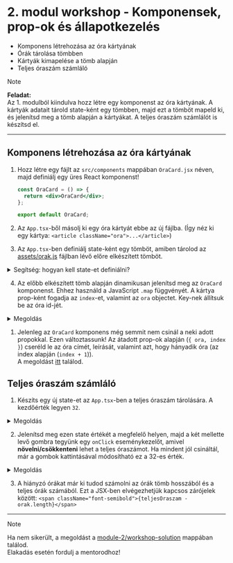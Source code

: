# 2. modul workshop - Komponensek, prop-ok és állapotkezelés

- Komponens létrehozása az óra kártyának
- Órák tárolása tömbben
- Kártyák kimapelése a tömb alapján
- Teljes óraszám számláló

> [!NOTE]  
> **Feladat:**  
> Az 1. modulból kiindulva hozz létre egy komponenst az óra kártyának. A kártyák adatait tárold state-ként egy tömbben, majd ezt a tömböt mapeld ki, és jelenítsd meg a tömb alapján a kártyákat. A teljes óraszám számlálót is készítsd el.

<hr />

## Komponens létrehozása az óra kártyának

1. Hozz létre egy fájlt az `src/components` mappában `OraCard.jsx` néven, majd definiálj egy üres React komponenst!

   ```jsx
   const OraCard = () => {
     return <div>OraCard</div>;
   };

   export default OraCard;
   ```

2. Az `App.tsx`-ből másolj ki egy óra kártyát ebbe az új fájlba. (Így néz ki egy kártya: `<article className="ora">...</article>`)

3. Az `App.tsx`-ben definiálj state-ként egy tömböt, amiben tárolod az [assets/orak.js](./assets/orak.js) fájlban lévő előre elkészített tömböt.

<details>
<summary>Segítség: hogyan kell state-et definiálni?</summary>

**Példa:**

```jsx
import { useState } from "react";

const App = () => {
  const [stateNeve, setStateNeve] = useState("kezdőérték");

  // további kód
  // return ...
};

export default App;
```

Neked az [assets/orak.js](./assets/orak.js) fájlban levő tömböt kell betenned a `"kezdőérték"` helyett, valamint valami beszédesebb nevet adni a state-nek.

</details>

4. Az előbb elkészített tömb alapján dinamikusan jelenítsd meg az `OraCard` komponenst. Ehhez használd a JavaScript `.map` függvényét. A kártya prop-ként fogadja az `index`-et, valamint az `ora` objectet. Key-nek állítsuk be az óra id-jét.

<details>
<summary>Megoldás</summary>

```jsx
<section className="ora-grid">
  {orak.map((ora, index) => (
    <OraCard key={ora.id} ora={ora} index={index} />
  ))}
</section>
```

Ne felejtsd importálni az `OraCard`-ot!

```jsx
import OraCard from "./components/OraCard";
```

</details>

1. Jelenleg az `OraCard` komponens még semmit nem csinál a neki adott propokkal. Ezen változtassunk! Az átadott prop-ok alapján (`{ ora, index }`) cseréld le az óra címét, leírását, valamint azt, hogy hányadik óra (az index alapján (`index + 1`)).  
   A megoldást [itt](./workshop-solution/src/components/OraCard.jsx) találod.

## Teljes óraszám számláló

1. Készíts egy új state-et az `App.tsx`-ben a teljes óraszám tárolására. A kezdőérték legyen `32`.

<details>
<summary>Megoldás</summary>

```jsx
const [teljesOraszam, setTeljesOraszam] = useState(32);
```

</details>

2. Jelenítsd meg ezen state értékét a megfelelő helyen, majd a két mellette levő gombra tegyünk egy `onClick` eseménykezelőt, amivel **növelni/csökkenteni** lehet a teljes óraszámot. Ha mindent jól csináltál, már a gombok kattintásával módosítható ez a 32-es érték.

<details>
<summary>Megoldás</summary>

```jsx
<button className="icon-button" onClick={() => setTeljesOraszam(prev => prev + 1)}>+</button>
<span className="font-semibold">{teljesOraszam}</span>
<button className="icon-button" onClick={() => setTeljesOraszam(prev => Math.max(prev - 1, 0))}>-</button>
```

</details>

3. A hiányzó órákat már ki tudod számolni az órák tömb hosszából és a teljes órák számából. Ezt a JSX-ben elvégezhetjük kapcsos zárójelek között: `<span className="font-semibold">{teljesOraszam - orak.length}</span>`

<hr />

> [!NOTE]  
> Ha nem sikerült, a megoldást a [module-2/workshop-solution](./workshop-solution/) mappában találod.  
> Elakadás esetén fordulj a mentorodhoz!
